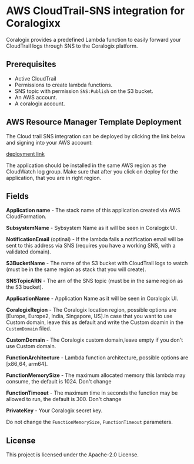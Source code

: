# AWS CloudTrail-SNS integration for Coralogixx

Coralogix provides a predefined Lambda function to easily forward your CloudTrail logs through SNS to the Coralogix platform.

## Prerequisites
* Active CloudTrail 
* Permissions to create lambda functions.
* SNS topic with permission `SNS:Publish` on the S3 bucket.
* An AWS account.
* A coralogix account.

## AWS Resource Manager Template Deployment

The Cloud trail SNS integration can be deployed by clicking the link below and signing into your AWS account:

[deployment link](https://serverlessrepo.aws.amazon.com/applications/eu-central-1/597078901540/Coralogix-CloudTrail-via-SNS)

The application should be installed in the same AWS region as the CloudWatch log group. Make sure that after you click on deploy for the application, that you are in right region.

## Fields

**Application name** - The stack name of this application created via AWS CloudFormation.

**SubsystemName** - Sybsystem Name as it will be seen in Coralogix UI.

**NotificationEmail** (optinal) - If the lambda fails a notification email will be sent to this address via SNS (requires you have a working SNS, with a validated domain).

**S3BucketName** - The name of the S3 bucket with CloudTrail logs to watch (must be in the same region as stack that you will create).

**SNSTopicARN** - The arn of the SNS topic (must be in the same region as the S3 bucket).

**ApplicationName** - Application Name as it will be seen in Coralogix UI.

**CoralogixRegion** - The Coralogix location region, possible options are [Europe, Europe2, India, Singapore, US].In case that you want to use Custom domain, leave this as default and write the Custom doamin in the ``CustomDomain`` filed.

**CustomDomain** - The Coralogix custom domain,leave empty if you don't use Custom domain.

**FunctionArchitecture** - Lambda function architecture, possible options are [x86_64, arm64]. 

**FunctionMemorySize** - The maximum allocated memory this lambda may consume, the default is 1024. Don't change

**FunctionTimeout** - The maximum time in seconds the function may be allowed to run, the default is 300. Don't change

**PrivateKey** - Your Coralogix secret key.

Do not change the `FunctionMemorySize`, `FunctionTimeout` parameters.


## License

This project is licensed under the Apache-2.0 License.
